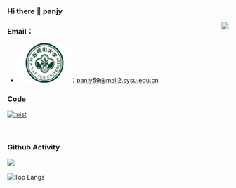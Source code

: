 ### Hi there 👋 panjy

<!--
**jiayipan/jiayipan** is a ✨ _special_ ✨ repository because its `README.md` (this file) appears on your GitHub profile.
![jiayipan's github stats](https://github-readme-stats.vercel.app/api?username=jiayipan&show_icons=true&theme=vue)

--><img align="right" src="https://count.getloli.com/get/@:jiayipan?theme=rule34">


### **Email：**

-   <a href="http://www.sysu.edu.cn/cn/"><code><img height="90" width="120" src="./sch.jpg"></code></a>：panjy59@mail2.sysu.edu.cn


### Code
[![mist](https://github-readme-stats.vercel.app/api/pin/?username=jiayipan&repo=MIST-net)](https://github.com/jiayipan/MIST-net)
<br><br><br>

### Github Activity

[![](https://activity-graph.herokuapp.com/graph?username=jiayipan&theme=dracula)](https://github.com/ashutosh00710/github-readme-activity-graph)

![Top Langs](https://github-readme-stats.vercel.app/api/top-langs/?username=jiayipan)

